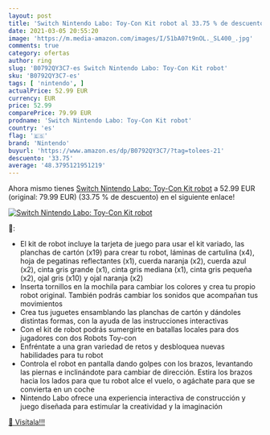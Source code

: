 ```yaml
---
layout: post
title: 'Switch Nintendo Labo: Toy-Con Kit robot al 33.75 % de descuento'
date: 2021-03-05 20:55:20
image: 'https://m.media-amazon.com/images/I/51bA07t9nOL._SL400_.jpg'
comments: true
category: ofertas
author: ring
slug: 'B0792QY3C7-es Switch Nintendo Labo: Toy-Con Kit robot'
sku: 'B0792QY3C7-es'
tags: [ 'nintendo', ]
actualPrice: 52.99 EUR
currency: EUR
price: 52.99
comparePrice: 79.99 EUR
prodname: 'Switch Nintendo Labo: Toy-Con Kit robot'
country: 'es'
flag: '🇪🇸'
brand: 'Nintendo'
buyurl: 'https://www.amazon.es/dp/B0792QY3C7/?tag=tolees-21'
descuento: '33.75'
average: '48.3795121951219'
---
```


Ahora mismo tienes [Switch Nintendo Labo: Toy-Con Kit robot](https://www.amazon.es/dp/B0792QY3C7/?tag=tolees-21) a 52.99 EUR (original: 79.99 EUR) (33.75 %  de descuento) en el siguiente enlace!

[![Switch Nintendo Labo: Toy-Con Kit robot](https://m.media-amazon.com/images/I/51bA07t9nOL._SL400_.jpg)](https://www.amazon.es/dp/B0792QY3C7/?tag=tolees-21)

🔎:

- El kit de robot incluye la tarjeta de juego para usar el kit variado, las planchas de cartón (x19) para crear tu robot, láminas de cartulina (x4), hoja de pegatinas reflectantes (x1), cuerda naranja (x2), cuerda azul (x2), cinta gris grande (x1), cinta gris mediana (x1), cinta gris pequeña (x2), ojal gris (x10) y ojal naranja (x2)
- Inserta tornillos en la mochila para cambiar los colores y crea tu propio robot original. También podrás cambiar los sonidos que acompañan tus movimientos
- Crea tus juguetes ensamblando las planchas de cartón y dándoles distintas formas, con la ayuda de las instrucciones interactivas
- Con el kit de robot podrás sumergirte en batallas locales para dos jugadores con dos Robots Toy-con
- Enfréntate a una gran variedad de retos y desbloquea nuevas habilidades para tu robot
- Controla el robot en pantalla dando golpes con los brazos, levantando las piernas e inclinándote para cambiar de dirección. Estira los brazos hacia los lados para que tu robot alce el vuelo, o agáchate para que se convierta en un coche
- Nintendo Labo ofrece una experiencia interactiva de construcción y juego diseñada para estimular la creatividad y la imaginación

[🛒 Visítala!!!](https://www.amazon.es/dp/B0792QY3C7/?tag=tolees-21)
